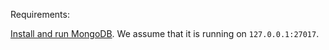 Requirements:

[Install and run MongoDB](https://www.mkyong.com/mongodb/how-to-install-mongodb-on-mac-os-x/). We assume that it is running on `127.0.0.1:27017`.